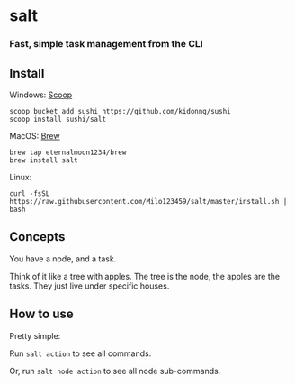 # salt

### Fast, simple task management from the CLI

## Install

Windows: [Scoop](https://scoop.sh)

```
scoop bucket add sushi https://github.com/kidonng/sushi
scoop install sushi/salt
```

MacOS: [Brew](https://brew.sh)

```
brew tap eternalmoon1234/brew
brew install salt
```

Linux:

```
curl -fsSL https://raw.githubusercontent.com/Milo123459/salt/master/install.sh | bash
```

## Concepts

You have a node, and a task.

Think of it like a tree with apples. The tree is the node, the apples are the tasks. They just live under specific houses.

## How to use

Pretty simple:

Run `salt action` to see all commands.

Or, run `salt node action` to see all node sub-commands.
